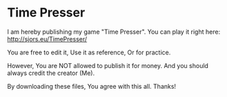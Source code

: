 # Time Presser
I am hereby publishing my game "Time Presser".
You can play it right here: http://sjors.eu/TimePresser/


You are free to edit it, Use it as reference, Or for practice.

However, You are NOT allowed to publish it for money.
And you should always credit the creator (Me).

By downloading these files, You agree with this all.
Thanks!
